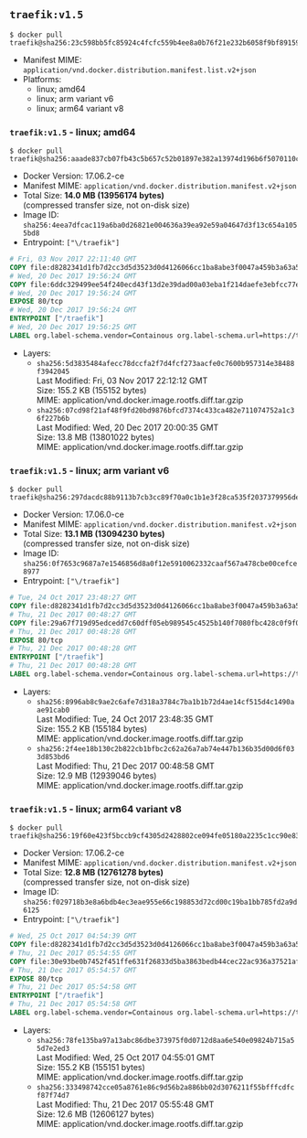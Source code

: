 ## `traefik:v1.5`

```console
$ docker pull traefik@sha256:23c598bb5fc85924c4fcfc559b4ee8a0b76f21e232b6058f9bf89159d268ad66
```

-	Manifest MIME: `application/vnd.docker.distribution.manifest.list.v2+json`
-	Platforms:
	-	linux; amd64
	-	linux; arm variant v6
	-	linux; arm64 variant v8

### `traefik:v1.5` - linux; amd64

```console
$ docker pull traefik@sha256:aaade837cb07fb43c5b657c52b01897e382a13974d196b6f5070110c7dfb3b9d
```

-	Docker Version: 17.06.2-ce
-	Manifest MIME: `application/vnd.docker.distribution.manifest.v2+json`
-	Total Size: **14.0 MB (13956174 bytes)**  
	(compressed transfer size, not on-disk size)
-	Image ID: `sha256:4eea7dfcac119a6ba0d26821e004636a39ea92e59a04647d3f13c654a1055bd8`
-	Entrypoint: `["\/traefik"]`

```dockerfile
# Fri, 03 Nov 2017 22:11:40 GMT
COPY file:d8282341d1fb7d2cc3d5d3523d0d4126066cc1ba8abe3f0047a459b3a63a5653 in /etc/ssl/certs/ 
# Wed, 20 Dec 2017 19:56:24 GMT
COPY file:6ddc329499ee54f240ecd43f13d2e39dad00a03eba1f214daefe3ebfcc77e6f0 in / 
# Wed, 20 Dec 2017 19:56:24 GMT
EXPOSE 80/tcp
# Wed, 20 Dec 2017 19:56:24 GMT
ENTRYPOINT ["/traefik"]
# Wed, 20 Dec 2017 19:56:25 GMT
LABEL org.label-schema.vendor=Containous org.label-schema.url=https://traefik.io org.label-schema.name=Traefik org.label-schema.description=A modern reverse-proxy org.label-schema.version=v1.5.0-rc3 org.label-schema.docker.schema-version=1.0
```

-	Layers:
	-	`sha256:5d3835484afecc78dccfa2f7d4fcf273aacfe0c7600b957314e38488f3942045`  
		Last Modified: Fri, 03 Nov 2017 22:12:12 GMT  
		Size: 155.2 KB (155152 bytes)  
		MIME: application/vnd.docker.image.rootfs.diff.tar.gzip
	-	`sha256:07cd98f21af48f9fd20bd9876bfcd7374c433ca482e711074752a1c36f227b6b`  
		Last Modified: Wed, 20 Dec 2017 20:00:35 GMT  
		Size: 13.8 MB (13801022 bytes)  
		MIME: application/vnd.docker.image.rootfs.diff.tar.gzip

### `traefik:v1.5` - linux; arm variant v6

```console
$ docker pull traefik@sha256:297dacdc88b9113b7cb3cc89f70a0c1b1e3f28ca535f2037379956de4467908f
```

-	Docker Version: 17.06.0-ce
-	Manifest MIME: `application/vnd.docker.distribution.manifest.v2+json`
-	Total Size: **13.1 MB (13094230 bytes)**  
	(compressed transfer size, not on-disk size)
-	Image ID: `sha256:0f7653c9687a7e1546856d8a0f12e5910062332caaf567a478cbe00cefce8977`
-	Entrypoint: `["\/traefik"]`

```dockerfile
# Tue, 24 Oct 2017 23:48:27 GMT
COPY file:d8282341d1fb7d2cc3d5d3523d0d4126066cc1ba8abe3f0047a459b3a63a5653 in /etc/ssl/certs/ 
# Thu, 21 Dec 2017 00:48:27 GMT
COPY file:29a67f719d95edcedd7c60dff05eb989545c4525b140f7080fbc428c0f9f0398 in / 
# Thu, 21 Dec 2017 00:48:28 GMT
EXPOSE 80/tcp
# Thu, 21 Dec 2017 00:48:28 GMT
ENTRYPOINT ["/traefik"]
# Thu, 21 Dec 2017 00:48:28 GMT
LABEL org.label-schema.vendor=Containous org.label-schema.url=https://traefik.io org.label-schema.name=Traefik org.label-schema.description=A modern reverse-proxy org.label-schema.version=v1.5.0-rc3 org.label-schema.docker.schema-version=1.0
```

-	Layers:
	-	`sha256:8996ab8c9ae2c6afe7d318a3784c7ba1b1b72d4ae14cf515d4c1490aae91cab0`  
		Last Modified: Tue, 24 Oct 2017 23:48:35 GMT  
		Size: 155.2 KB (155184 bytes)  
		MIME: application/vnd.docker.image.rootfs.diff.tar.gzip
	-	`sha256:2f4ee18b130c2b822cb1bfbc2c62a26a7ab74e447b136b35d00d6f033d853bd6`  
		Last Modified: Thu, 21 Dec 2017 00:48:58 GMT  
		Size: 12.9 MB (12939046 bytes)  
		MIME: application/vnd.docker.image.rootfs.diff.tar.gzip

### `traefik:v1.5` - linux; arm64 variant v8

```console
$ docker pull traefik@sha256:19f60e423f5bccb9cf4305d2428802ce094fe05180a2235c1cc90e83fde7651c
```

-	Docker Version: 17.06.2-ce
-	Manifest MIME: `application/vnd.docker.distribution.manifest.v2+json`
-	Total Size: **12.8 MB (12761278 bytes)**  
	(compressed transfer size, not on-disk size)
-	Image ID: `sha256:f029718b3e8a6bdb4ec3eae955e66c198853d72cd00c19ba1bb785fd2a9d6125`
-	Entrypoint: `["\/traefik"]`

```dockerfile
# Wed, 25 Oct 2017 04:54:39 GMT
COPY file:d8282341d1fb7d2cc3d5d3523d0d4126066cc1ba8abe3f0047a459b3a63a5653 in /etc/ssl/certs/ 
# Thu, 21 Dec 2017 05:54:55 GMT
COPY file:30e93be0b7452f451ffe631f26833d5ba3863bedb44cec22ac936a37521afd98 in / 
# Thu, 21 Dec 2017 05:54:57 GMT
EXPOSE 80/tcp
# Thu, 21 Dec 2017 05:54:58 GMT
ENTRYPOINT ["/traefik"]
# Thu, 21 Dec 2017 05:54:58 GMT
LABEL org.label-schema.vendor=Containous org.label-schema.url=https://traefik.io org.label-schema.name=Traefik org.label-schema.description=A modern reverse-proxy org.label-schema.version=v1.5.0-rc3 org.label-schema.docker.schema-version=1.0
```

-	Layers:
	-	`sha256:78fe135ba97a13abc86dbe373975f0d0712d8aa6e540e09824b715a55d7e2ed3`  
		Last Modified: Wed, 25 Oct 2017 04:55:01 GMT  
		Size: 155.2 KB (155151 bytes)  
		MIME: application/vnd.docker.image.rootfs.diff.tar.gzip
	-	`sha256:333498742cce05a8761e86c9d56b2a886bb02d3076211f55bfffcdfcf87f74d7`  
		Last Modified: Thu, 21 Dec 2017 05:55:48 GMT  
		Size: 12.6 MB (12606127 bytes)  
		MIME: application/vnd.docker.image.rootfs.diff.tar.gzip
